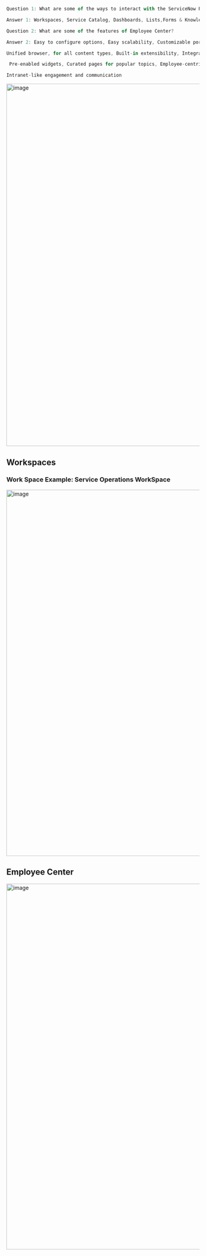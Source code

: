 ```jsx
Question 1: What are some of the ways to interact with the ServiceNow Platform?

Answer 1: Workspaces, Service Catalog, Dashboards, Lists,Forms & Knowledge Bases

Question 2: What are some of the features of Employee Center?

Answer 2: Easy to configure options, Easy scalability, Customizable portal pages,

Unified browser, for all content types, Built-in extensibility, Integrated workflows,

 Pre-enabled widgets, Curated pages for popular topics, Employee-centric navigation,

Intranet-like engagement and communication

```
<img width="944" alt="image" src="https://github.com/user-attachments/assets/06ec8fc7-540c-4f2a-b1ab-43ba2f3475c5" />

## Workspaces 
### Work Space Example: Service Operations WorkSpace

<img width="954" alt="image" src="https://github.com/user-attachments/assets/30b5d1f1-90a6-4117-8038-1b71cc95fbd5" />

## Employee Center
<img width="953" alt="image" src="https://github.com/user-attachments/assets/86735b40-33a6-4169-812e-4d3ffd451001" />


